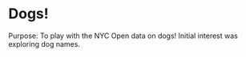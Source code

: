 # Dogs! 

Purpose: To play with the NYC Open data on dogs! Initial interest was exploring dog names. 